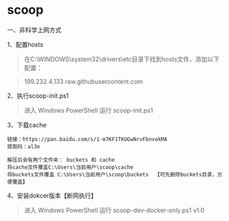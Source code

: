 # scoop
一、非科学上网方式

1、配置hosts

>  在C:\WINDOWS\system32\drivers\etc目录下找到hosts文件，添加以下配置：

>  199.232.4.133 raw.githubusercontent.com

2、执行scoop-init.ps1

>  进入 Windows PowerShell 运行 scoop-init.ps1

3、下载cache
```
链接：https://pan.baidu.com/s/1-m7KF1TKUGwNrvFbnvokMA 
提取码：al3e 

解压后会有两个文件夹： buckets 和 cache 
将cache文件覆盖C:\Users\当前用户\scoop\cache
将buckets文件覆盖 C:\Users\当前用户\scoop\buckets  【可先删除buckets目录，方便覆盖】
```

 
4、安装dokcer版本【断网执行】

>  进入 Windows PowerShell 运行  scoop-dev-docker-only.ps1
v1.0


